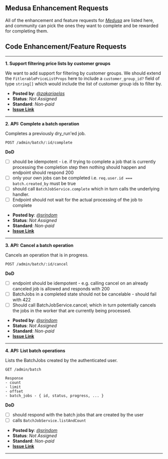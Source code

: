 ## Medusa Enhancement Requests

All of the enhancement and feature requests for *[Medusa](https://medusajs.com/)* are listed here, and community can pick the ones they want to complete and be rewarded for completing them.

## Code Enhancement/Feature Requests
---

**1. Support filtering price lists by customer groups**

We want to add support for filtering by customer groups. We should extend the `FitlerablePriceListProps` here to include a `customer_group_id?` field of type `string[]` which would include the list of customer group ids to filter by.

  - **Posted by**: *[@zakariaelas](https://github.com/zakariaelas)*
  - **Status**: *Not Assigned*
  - **Standard**: *Non-paid*
  - **[Issue Link](https://github.com/medusajs/medusa/issues/1286)**

---

**2. API: Complete a batch operation**

Completes a previously dry_run'ed job.

```
POST /admin/batch/:id/complete
```
**DoD**
  - [ ] should be idempotent - i.e. if trying to complete a job that is currently processing the completion step then nothing should happen and endpoint should respond 200
  - [ ] only your own jobs can be completed i.e. `req.user.id === batch.created_by` must be true
  - [ ] should call `BatchJobService.complete` which in turn calls the underlying handler.
  - [ ] Endpoint should not wait for the actual processing of the job to complete

 - **Posted by**: *[@srindom](https://github.com/srindom)*
 - **Status**: *Not Assigned*
 - **Standard**: *Non-paid*
 - **[Issue Link](https://github.com/medusajs/medusa/issues/1277)**

---

**3. API: Cancel a batch operation**

 Cancels an operation that is in progress.

```
POST /admin/batch/:id/cancel
```
**DoD**
 - [ ] endpoint should be idempotent - e.g. calling cancel on an already canceled job is allowed and responds with 200
 - [ ] BatchJobs in a completed state should not be cancelable - should fail with 422
 - [ ] Should call BatchJobService.cancel; which in turn potentially cancels the jobs in the worker that are currently being processed.
 
 - **Posted by**: *[@srindom](https://github.com/srindom)*
 - **Status**: *Not Assigned*
 - **Standard**: *Non-paid*
 - **[Issue Link](https://github.com/medusajs/medusa/issues/1276)**

---

**4. API: List batch operations**

 Lists the BatchJobs created by the authenticated user.

```
GET /admin/batch

Response
- count
- limit
- offset
- batch_jobs - { id, status, progress, ... }
```
**DoD**
 - [ ] should respond with the batch jobs that are created by the user
 - [ ] calls `BatchJobService.listAndCount`
 
 - **Posted by**: *[@srindom](https://github.com/srindom)*
 - **Status**: *Not Assigned*
 - **Standard**: *Non-paid*
 - **[Issue Link](https://github.com/medusajs/medusa/issues/1275)**

---
